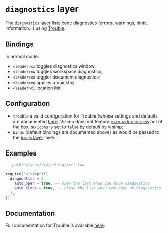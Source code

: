 # `diagnostics` layer

The `diagnostics` layer lists code diagnostics (errors, warnings, hints,
information...) using [Trouble](https://github.com/folke/trouble.nvim).

## Bindings

In normal mode:

- `<leader>xx` toggles diagnostics window;
- `<leader>xw` toggles workspace diagnostics;
- `<leader>xd` toggler document diagnostics;
- `<leader>xq` applies a quickfix;
- `<leader>xl` [location list](https://neovim.io/doc/user/quickfix.html#location-list).

## Configuration

- `trouble` a valid configuration for Trouble (whose settings and
  defaults are documented [here](https://github.com/folke/trouble.nvim#setup).
  Visimp does not feature
  [`nvim-web-devicons`](https://github.com/nvim-tree/nvim-web-devicons) out of
  the box, so `icons` is set to `false` by default by visimp;
- `binds` (default bindings are documented above) as would be passed to the
  [`binds` layer](BINDS.md) layer.

## Examples

```lua
-- path/of/your/vim/config/init.lua

require("visimp")({
  diagnostics = {
    auto_open = true, -- open the list when you have diagnostics
    auto_close = true, -- close the list when you have no diagnostics
  },
})
```

## Documentation

Full documentation for Trouble is available
[here](https://github.com/folke/trouble.nvim/blob/main/doc/trouble.nvim.txt).
